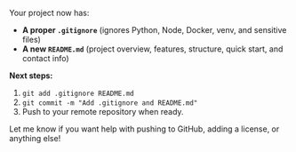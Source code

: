 



Your project now has:

- **A proper `.gitignore`** (ignores Python, Node, Docker, venv, and sensitive files)
- **A new `README.md`** (project overview, features, structure, quick start, and contact info)

**Next steps:**
1. `git add .gitignore README.md`
2. `git commit -m "Add .gitignore and README.md"`
3. Push to your remote repository when ready.

Let me know if you want help with pushing to GitHub, adding a license, or anything else!
